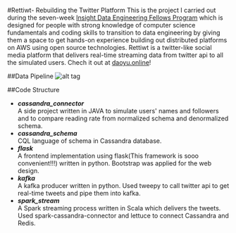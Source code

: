 #Rettiwt- Rebuilding the Twitter Platform
This is the project I carried out during the seven-week [Insight Data Engineering Fellows Program](http://http://www.insightdataengineering.com/) which is designed for people with strong knowledge of computer science fundamentals and coding skills to transition to data engineering by giving them a space to get hands-on experience building out distributed platforms on AWS using open source technologies.
Rettiwt is a twitter-like social media platform that delivers real-time streaming data from twitter api to all the simulated users. Chech it out at [daoyu.online](http://www.daoyu.online/)!

##Data Pipeline
![alt tag](https://raw.githubusercontent.com/dytu0316/Rettiwt/master/data_pipeline.png)

##Code Structure
* ***cassandra_connector*** </br>
A side project written in JAVA to simulate users' names and followers and to compare reading rate from normalized schema and denormalized schema.
* ***cassandra_schema*** </br>
CQL language of schema in Cassandra database.
* ***flask*** </br>
A frontend implementation using flask(This framework is sooo convenient!!!) written in python. Bootstrap was applied for the web design.
* ***kafka*** </br>
A kafka producer written in python. Used tweepy to call twitter api to get real-time tweets and pipe them into kafka.
* ***spark_stream*** </br>
A Spark streaming process written in Scala which delivers the tweets. Used spark-cassandra-connector and lettuce to connect Cassandra and Redis.
